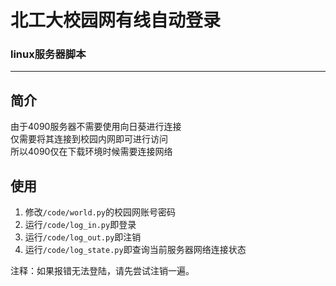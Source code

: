 # 北工大校园网有线自动登录
### linux服务器脚本

---
## 简介
由于4090服务器不需要使用向日葵进行连接  
仅需要将其连接到校园内网即可进行访问  
所以4090仅在下载环境时候需要连接网络

## 使用
1. 修改`/code/world.py`的校园网账号密码
2. 运行`/code/log_in.py`即登录
3. 运行`/code/log_out.py`即注销
4. 运行`/code/log_state.py`即查询当前服务器网络连接状态

注释：如果报错无法登陆，请先尝试注销一遍。